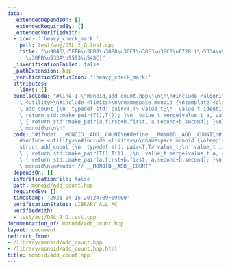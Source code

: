 ```yaml
---
data:
  _extendedDependsOn: []
  _extendedRequiredBy: []
  _extendedVerifiedWith:
  - icon: ':heavy_check_mark:'
    path: test/aoj/DSL_2_G.test.cpp
    title: "\u9045\u5EF6\u30BB\u30B0\u30E1\u30F3\u30C8\u6728 (\u533A\u9593\u52A0\u7B97\
      \u30FB\u533A\u9593\u548C)"
  _isVerificationFailed: false
  _pathExtension: hpp
  _verificationStatusIcon: ':heavy_check_mark:'
  attributes:
    links: []
  bundledCode: "#line 1 \"monoid/add_count.hpp\"\n\n\n#include <algorithm>\n#include\
    \ <utility>\n#include <limits>\n\nnamespace monoid {\ntemplate <class T>\nstruct\
    \ add_count {\n  typedef std::pair<T,T> value_t;\n  value_t identity() const {\
    \ return std::make_pair(T(),T()); }\n  value_t merge(value_t a, value_t b) const\
    \ { return std::make_pair(a.first+b.first, a.second+b.second); }\n};\n} // namespace\
    \ monoid\n\n\n"
  code: "#ifndef __MONOID__ADD__COUNT\n#define __MONOID__ADD__COUNT\n#include <algorithm>\n\
    #include <utility>\n#include <limits>\n\nnamespace monoid {\ntemplate <class T>\n\
    struct add_count {\n  typedef std::pair<T,T> value_t;\n  value_t identity() const\
    \ { return std::make_pair(T(),T()); }\n  value_t merge(value_t a, value_t b) const\
    \ { return std::make_pair(a.first+b.first, a.second+b.second); }\n};\n} // namespace\
    \ monoid\n\n#endif // __MONOID__ADD__COUNT"
  dependsOn: []
  isVerificationFile: false
  path: monoid/add_count.hpp
  requiredBy: []
  timestamp: '2021-04-15 20:24:09+09:00'
  verificationStatus: LIBRARY_ALL_AC
  verifiedWith:
  - test/aoj/DSL_2_G.test.cpp
documentation_of: monoid/add_count.hpp
layout: document
redirect_from:
- /library/monoid/add_count.hpp
- /library/monoid/add_count.hpp.html
title: monoid/add_count.hpp
---
```

